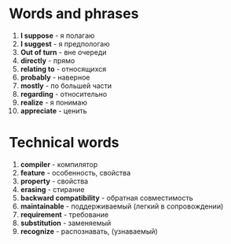 # Words and phrases
1. **I suppose** - я полагаю
2. **I suggest** - я предпологаю
3. **Out of turn** - вне очереди
4. **directly** - прямо
5. **relating to** - относящихся
6. **probably** - наверное
7. **mostly** - по большей части
8. **regarding** - относительно
9. **realize** - я понимаю
10. **appreciate** - ценить

# Technical words
1. **compiler** - компилятор
2. **feature** - особенность, свойства
3. **property** - свойства
4. **erasing** - стирание
5. **backward compatibility** - обратная совместимость
6. **maintainable** - поддерживаемый (легкий в сопровождении)
7. **requirement** - требование
8. **substitution** - заменяемый
9. **recognize** - распознавать, (узнаваемый)